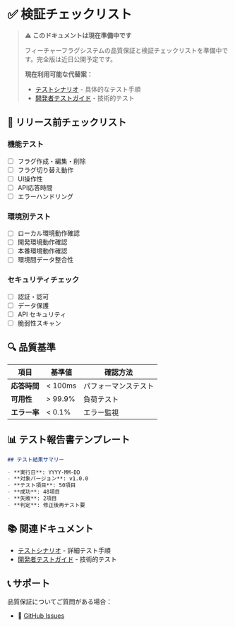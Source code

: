# ✅ 検証チェックリスト

> **⚠️ このドキュメントは現在準備中です**
> 
> フィーチャーフラグシステムの品質保証と検証チェックリストを準備中です。完全版は近日公開予定です。
> 
> **現在利用可能な代替案：**
> - [テストシナリオ](./testing-scenarios.md) - 具体的なテスト手順
> - [開発者テストガイド](../developers/testing-guide.md) - 技術的テスト

## 🎯 リリース前チェックリスト

### 機能テスト
- [ ] フラグ作成・編集・削除
- [ ] フラグ切り替え動作
- [ ] UI操作性
- [ ] API応答時間
- [ ] エラーハンドリング

### 環境別テスト
- [ ] ローカル環境動作確認
- [ ] 開発環境動作確認
- [ ] 本番環境動作確認
- [ ] 環境間データ整合性

### セキュリティチェック
- [ ] 認証・認可
- [ ] データ保護
- [ ] API セキュリティ
- [ ] 脆弱性スキャン

## 🔍 品質基準

| 項目 | 基準値 | 確認方法 |
|------|-------|----------|
| **応答時間** | < 100ms | パフォーマンステスト |
| **可用性** | > 99.9% | 負荷テスト |
| **エラー率** | < 0.1% | エラー監視 |

## 📊 テスト報告書テンプレート

```markdown
## テスト結果サマリー

- **実行日**: YYYY-MM-DD
- **対象バージョン**: v1.0.0
- **テスト項目**: 50項目
- **成功**: 48項目
- **失敗**: 2項目
- **判定**: 修正後再テスト要
```

## 📚 関連ドキュメント

- [テストシナリオ](./testing-scenarios.md) - 詳細テスト手順
- [開発者テストガイド](../developers/testing-guide.md) - 技術的テスト

## 📞 サポート

品質保証についてご質問がある場合：
- 📧 [GitHub Issues](https://github.com/your-org/feature-flag-system/issues)